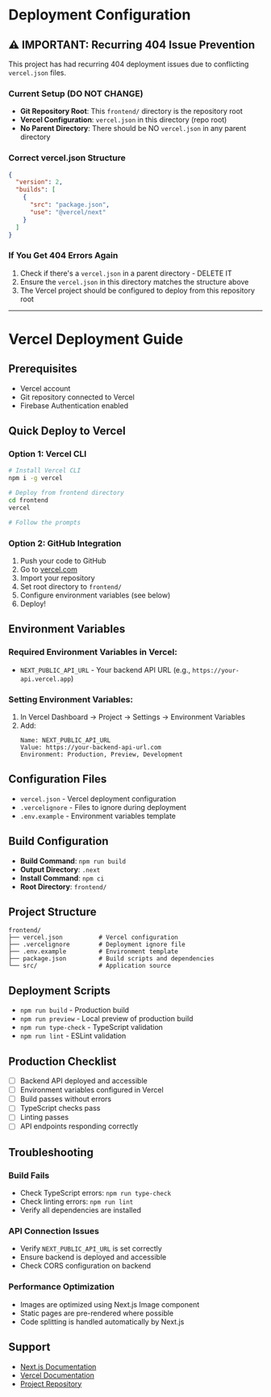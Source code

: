 # Deployment Configuration

## ⚠️ IMPORTANT: Recurring 404 Issue Prevention

This project has had recurring 404 deployment issues due to conflicting `vercel.json` files.

### Current Setup (DO NOT CHANGE)
- **Git Repository Root**: This `frontend/` directory is the repository root
- **Vercel Configuration**: `vercel.json` in this directory (repo root) 
- **No Parent Directory**: There should be NO `vercel.json` in any parent directory

### Correct vercel.json Structure
```json
{
  "version": 2,
  "builds": [
    {
      "src": "package.json",
      "use": "@vercel/next"
    }
  ]
}
```

### If You Get 404 Errors Again
1. Check if there's a `vercel.json` in a parent directory - DELETE IT
2. Ensure the `vercel.json` in this directory matches the structure above
3. The Vercel project should be configured to deploy from this repository root

---

# Vercel Deployment Guide

## Prerequisites
- Vercel account
- Git repository connected to Vercel
- Firebase Authentication enabled

## Quick Deploy to Vercel

### Option 1: Vercel CLI
```bash
# Install Vercel CLI
npm i -g vercel

# Deploy from frontend directory
cd frontend
vercel

# Follow the prompts
```

### Option 2: GitHub Integration
1. Push your code to GitHub
2. Go to [vercel.com](https://vercel.com)
3. Import your repository
4. Set root directory to `frontend/`
5. Configure environment variables (see below)
6. Deploy!

## Environment Variables

### Required Environment Variables in Vercel:
- `NEXT_PUBLIC_API_URL` - Your backend API URL (e.g., `https://your-api.vercel.app`)

### Setting Environment Variables:
1. In Vercel Dashboard → Project → Settings → Environment Variables
2. Add:
   ```
   Name: NEXT_PUBLIC_API_URL
   Value: https://your-backend-api-url.com
   Environment: Production, Preview, Development
   ```

## Configuration Files
- `vercel.json` - Vercel deployment configuration
- `.vercelignore` - Files to ignore during deployment
- `.env.example` - Environment variables template

## Build Configuration
- **Build Command**: `npm run build`
- **Output Directory**: `.next`
- **Install Command**: `npm ci`
- **Root Directory**: `frontend/`

## Project Structure
```
frontend/
├── vercel.json          # Vercel configuration
├── .vercelignore        # Deployment ignore file
├── .env.example         # Environment template
├── package.json         # Build scripts and dependencies
└── src/                 # Application source
```

## Deployment Scripts
- `npm run build` - Production build
- `npm run preview` - Local preview of production build
- `npm run type-check` - TypeScript validation
- `npm run lint` - ESLint validation

## Production Checklist
- [ ] Backend API deployed and accessible
- [ ] Environment variables configured in Vercel
- [ ] Build passes without errors
- [ ] TypeScript checks pass
- [ ] Linting passes
- [ ] API endpoints responding correctly

## Troubleshooting

### Build Fails
- Check TypeScript errors: `npm run type-check`
- Check linting errors: `npm run lint`
- Verify all dependencies are installed

### API Connection Issues
- Verify `NEXT_PUBLIC_API_URL` is set correctly
- Ensure backend is deployed and accessible
- Check CORS configuration on backend

### Performance Optimization
- Images are optimized using Next.js Image component
- Static pages are pre-rendered where possible
- Code splitting is handled automatically by Next.js

## Support
- [Next.js Documentation](https://nextjs.org/docs)
- [Vercel Documentation](https://vercel.com/docs)
- [Project Repository](https://github.com/your-repo)